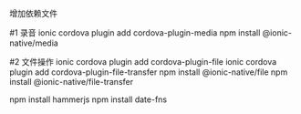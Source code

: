 增加依赖文件

#1 录音
ionic cordova plugin add cordova-plugin-media
npm install @ionic-native/media

#2 文件操作
ionic cordova plugin add cordova-plugin-file
ionic cordova plugin add cordova-plugin-file-transfer
npm install @ionic-native/file
npm install @ionic-native/file-transfer

npm install hammerjs
npm install date-fns